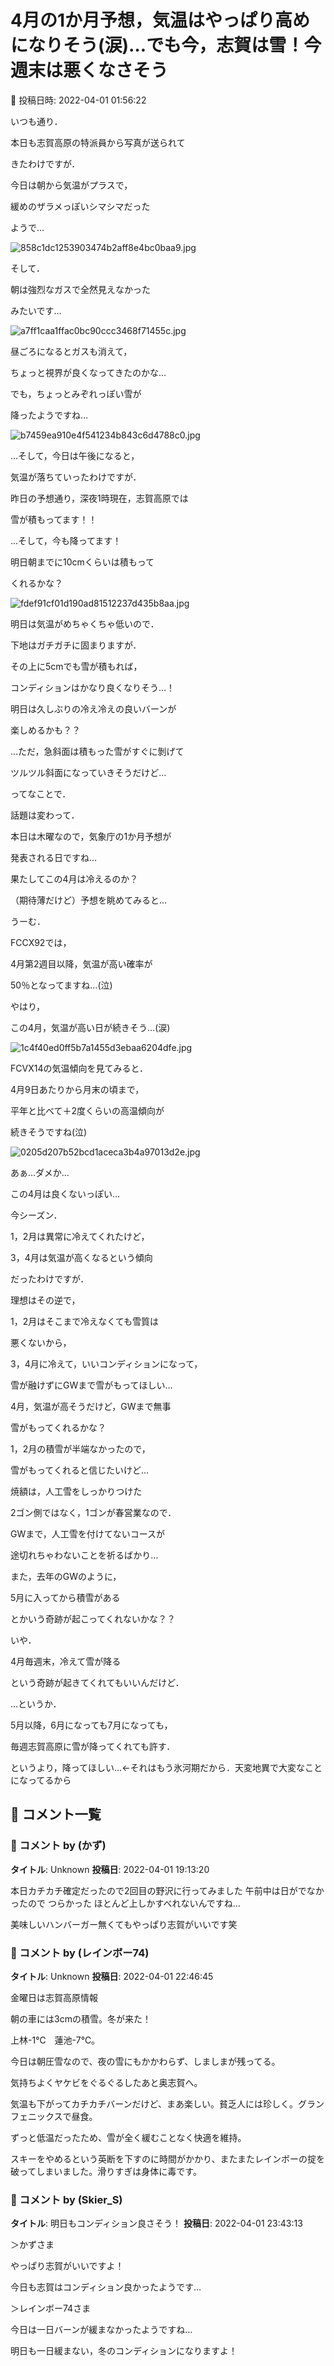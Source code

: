 # 4月の1か月予想，気温はやっぱり高めになりそう(涙)…でも今，志賀は雪！今週末は悪くなさそう

📅 投稿日時: 2022-04-01 01:56:22

いつも通り．


本日も志賀高原の特派員から写真が送られて


きたわけですが．





今日は朝から気温がプラスで，


緩めのザラメっぽいシマシマだった


ようで…




![858c1dc1253903474b2aff8e4bc0baa9.jpg](images/858c1dc1253903474b2aff8e4bc0baa9.jpg)




そして．


朝は強烈なガスで全然見えなかった


みたいです…




![a7ff1caa1ffac0bc90ccc3468f71455c.jpg](images/a7ff1caa1ffac0bc90ccc3468f71455c.jpg)




昼ごろになるとガスも消えて，


ちょっと視界が良くなってきたのかな…


でも，ちょっとみぞれっぽい雪が


降ったようですね…




![b7459ea910e4f541234b843c6d4788c0.jpg](images/b7459ea910e4f541234b843c6d4788c0.jpg)







…そして，今日は午後になると，


気温が落ちていったわけですが．





昨日の予想通り，深夜1時現在，志賀高原では


雪が積もってます！！


…そして，今も降ってます！


明日朝までに10cmくらいは積もって


くれるかな？




![fdef91cf01d190ad81512237d435b8aa.jpg](images/fdef91cf01d190ad81512237d435b8aa.jpg)







明日は気温がめちゃくちゃ低いので．


下地はガチガチに固まりますが．


その上に5cmでも雪が積もれば，


コンディションはかなり良くなりそう…！


明日は久しぶりの冷え冷えの良いバーンが


楽しめるかも？？





…ただ，急斜面は積もった雪がすぐに剝げて


ツルツル斜面になっていきそうだけど…





ってなことで．


話題は変わって．


本日は木曜なので，気象庁の1か月予想が


発表される日ですね…





果たしてこの4月は冷えるのか？


（期待薄だけど）予想を眺めてみると…


うーむ．


FCCX92では，


4月第2週目以降，気温が高い確率が


50％となってますね…(泣)


やはり，


この4月，気温が高い日が続きそう…(涙)




![1c4f40ed0ff5b7a1455d3ebaa6204dfe.jpg](images/1c4f40ed0ff5b7a1455d3ebaa6204dfe.jpg)







FCVX14の気温傾向を見てみると．


4月9日あたりから月末の頃まで，


平年と比べて＋2度くらいの高温傾向が


続きそうですね(泣)




![0205d207b52bcd1aceca3b4a97013d2e.jpg](images/0205d207b52bcd1aceca3b4a97013d2e.jpg)







あぁ…ダメか…


この4月は良くないっぽい…





今シーズン．


1，2月は異常に冷えてくれたけど，


3，4月は気温が高くなるという傾向


だったわけですが．


理想はその逆で，


1，2月はそこまで冷えなくても雪質は


悪くないから，


3，4月に冷えて，いいコンディションになって，


雪が融けずにGWまで雪がもってほしい…





4月，気温が高そうだけど，GWまで無事


雪がもってくれるかな？


1，2月の積雪が半端なかったので，


雪がもってくれると信じたいけど…


焼額は，人工雪をしっかりつけた


2ゴン側ではなく，1ゴンが春営業なので．


GWまで，人工雪を付けてないコースが


途切れちゃわないことを祈るばかり…





また，去年のGWのように，


5月に入ってから積雪がある


とかいう奇跡が起こってくれないかな？？





いや．


4月毎週末，冷えて雪が降る


という奇跡が起きてくれてもいいんだけど．





…というか．


5月以降，6月になっても7月になっても，


毎週志賀高原に雪が降ってくれても許す．


というより，降ってほしい…←それはもう氷河期だから．天変地異で大変なことになってるから

## 💬 コメント一覧

### 💬 コメント by (かず)
**タイトル**: Unknown
**投稿日**: 2022-04-01 19:13:20

本日カチカチ確定だったので2回目の野沢に行ってみました  午前中は日がでなかったので つらかった  ほとんど上しかすべれないんですね…

美味しいハンバーガー無くてもやっぱり志賀がいいです笑

### 💬 コメント by (レインボー74)
**タイトル**: Unknown
**投稿日**: 2022-04-01 22:46:45

金曜日は志賀高原情報

朝の車には3cmの積雪。冬が来た！

上林-1℃　蓮池-7℃。

今日は朝圧雪なので、夜の雪にもかかわらず、しましまが残ってる。

気持ちよくヤケビをぐるぐるしたあと奥志賀へ。

気温も下がってカチカチバーンだけど、まあ楽しい。貧乏人には珍しく。グランフェニックスで昼食。

ずっと低温だったため、雪が全く緩むことなく快適を維持。

スキーをやめるという英断を下すのに時間がかかり、またまたレインボーの掟を破ってしまいました。滑りすぎは身体に毒です。

### 💬 コメント by (Skier_S)
**タイトル**: 明日もコンディション良さそう！
**投稿日**: 2022-04-01 23:43:13

＞かずさま

やっぱり志賀がいいですよ！

今日も志賀はコンディション良かったようです…



＞レインボー74さま

今日は一日バーンが緩まなかったようですね…

明日も一日緩まない，冬のコンディションになりますよ！

